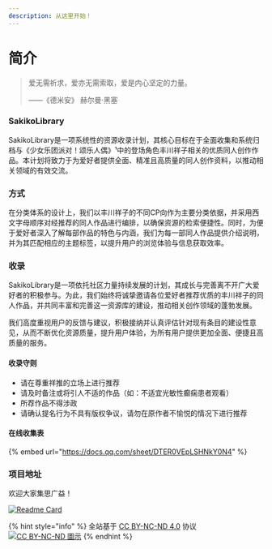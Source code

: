 ```yaml
---
description: 从这里开始！
---
```


# 简介

> 爱无需祈求，爱亦无需索取，爱是内心坚定的力量。
>
> ——《德米安》 赫尔曼·黑塞

### SakikoLibrary

SakikoLibrary是一项系统性的资源收录计划，其核心目标在于全面收集和系统归档与《少女乐团派对！颂乐人偶》¹中的登场角色丰川祥子相关的优质同人创作作品。本计划将致力于为爱好者提供全面、精准且高质量的同人创作资料，以推动相关领域的有效交流。

### 方式

在分类体系的设计上，我们以丰川祥子的不同CP向作为主要分类依据，并采用西文字母顺序对经推荐的同人作品进行编排，以确保资源的检索便捷性。同时，为便于爱好者深入了解每部作品的特色与内涵，我们为每一部同人作品提供介绍说明，并为其匹配相应的主题标签，以提升用户的浏览体验与信息获取效率。

### 收录

SakikoLibrary是一项依托社区力量持续发展的计划，其成长与完善离不开广大爱好者的积极参与。为此，我们始终将诚挚邀请各位爱好者推荐优质的丰川祥子的同人作品，并共同丰富和完善这一资源库的建设，推动相关创作领域的蓬勃发展。

我们高度重视用户的反馈与建议，积极接纳并认真评估针对现有条目的建设性意见，从而不断优化资源质量，提升用户体验，为所有用户提供更加全面、便捷且高质量的服务。

#### 收录守则

* 请在尊重祥推的立场上进行推荐
* 请及时备注或将引人不适的作品（如：不适宜光敏性癫痫患者观看）
* 所荐作品不得涉政
* 请确认提名行为不具有版权争议，请勿在原作者不愉悦的情况下进行推荐

#### 在线收集表

{% embed url="https://docs.qq.com/sheet/DTER0VEpLSHNkY0N4" %}

### 项目地址

欢迎大家集思广益！

[![Readme Card](https://github-readme-stats.vercel.app/api/pin/?username=MistyWhisper\&repo=SakikoLibrary)](https://github.com/MistyWhisper/SakikoLibrary)



{% hint style="info" %}
全站基于 [CC BY-NC-ND 4.0](https://creativecommons.org/licenses/by-nc-nd/4.0/?ref=chooser-v1) 协议 [![CC BY-NC-ND 圖示](https://upload.wikimedia.org/wikipedia/commons/thumb/7/73/Cc_by-nc-nd_icon.svg/80px-Cc_by-nc-nd_icon.svg.png)](https://zh.wikipedia.org/wiki/File:Cc_by-nc-nd_icon.svg)
{% endhint %}
